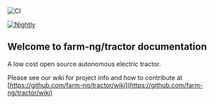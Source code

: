 ![CI](https://github.com/farm-ng/tractor/workflows/CI/badge.svg)

[![Nightly](https://github.com/isherman/tractor/workflows/adhoc/badge.svg)](<https://github.com/isherman/tractor/workflows/Ad%20Hoc%20(Actions%20Development)/badge.svg>)

## Welcome to farm-ng/tractor documentation

A low cost open source autonomous electric tractor.

Please see our wiki for project info and how to contribute at [https://github.com/farm-ng/tractor/wiki](https://github.com/farm-ng/tractor/wiki)
